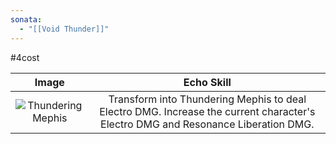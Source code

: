 ```yaml
---
sonata:
  - "[[Void Thunder]]"
---
```

#4cost

|                                            Image                                             |                                                            Echo Skill                                                            |
| :------------------------------------------------------------------------------------------: | :------------------------------------------------------------------------------------------------------------------------------: |
| ![Thundering Mephis](https://img.game8.co/3889519/2a49c27de1d5f5f842a12d3dcdd7ba97.png/show) | Transform into Thundering Mephis to deal Electro DMG. Increase the current character's Electro DMG and Resonance Liberation DMG. |

